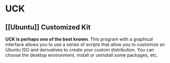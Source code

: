 # UCK
## [[Ubuntu]] Customized Kit

**UCK is perhaps one of the best known**. This program with a graphical interface allows you to use a series of scripts that allow you to customize an Ubuntu ISO and derivatives to create your custom distribution. You can choose the desktop environment, install or uninstall some packages, etc.
